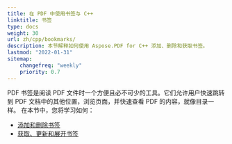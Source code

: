 ```yaml
---
title: 在 PDF 中使用书签与 C++
linktitle: 书签
type: docs
weight: 30
url: zh/cpp/bookmarks/
description: 本节解释如何使用 Aspose.PDF for C++ 添加、删除和获取书签。
lastmod: "2022-01-31"
sitemap:
    changefreq: "weekly"
    priority: 0.7
---
```


PDF 书签是阅读 PDF 文件时一个方便且必不可少的工具。它们允许用户快速跳转到 PDF 文档中的其他位置，浏览页面，并快速查看 PDF 的内容，就像目录一样。
在本节中，您将学习如何：

- [添加和删除书签](/pdf/cpp/add-and-delete-bookmark/)
- [获取、更新和展开书签](/pdf/cpp/get-update-and-expand-bookmark/)